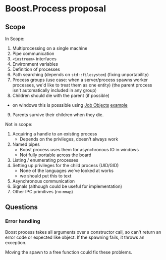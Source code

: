 # Boost.Process proposal

## Scope

In Scope:
1. Multiprocessing on a single machine
2. Pipe communication
3. `<iostream>` interfaces
4. Environment variables
5. Definition of processes
6. Path searching (depends on `std::filesystem`) (fixing unportability)
7. Process groups (use case: when a server/process spawns worker processes, we'd like to treat them as one entity) (the parent process isn't automatically included in any group)
8. Children should die with the parent (if possible)
  - on windows this is posssible using [Job Objects](https://docs.microsoft.com/en-us/windows/desktop/procthread/job-objects) [example](https://github.com/CobaltFusion/DebugViewPP/blob/master/Win32Lib/Win32Lib.cpp)
9. Parents survive their children when they die.

Not in scope:

1. Acquiring a handle to an existing process
	+ Depends on the privileges, doesn't always work
2. Named pipes
	+ Boost process uses them for asynchronous IO in windows
	+ Not fully portable across the board
3. Listing / enumerating processes
4. Setting up privileges for the child process (UID/GID)
	+ None of the languages we've looked at works
	+ we should put this to text
5. Asynchronous communication
6. Signals (although could be useful for implementation)
7. Other IPC primitives (no `mmap`)

## Questions

### Error handling

Boost process takes all arguments over a constructor call, so can't return an error code or expected like object. If the spawning fails, it throws an exception.

Moving the spawn to a free function could fix these problems.

